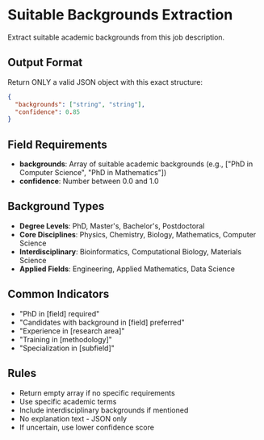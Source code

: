 # Suitable Backgrounds Extraction

Extract suitable academic backgrounds from this job description.

## Output Format

Return ONLY a valid JSON object with this exact structure:

```json
{
  "backgrounds": ["string", "string"],
  "confidence": 0.85
}
```

## Field Requirements

- **backgrounds**: Array of suitable academic backgrounds (e.g., ["PhD in Computer Science", "PhD in Mathematics"])
- **confidence**: Number between 0.0 and 1.0

## Background Types

- **Degree Levels**: PhD, Master's, Bachelor's, Postdoctoral
- **Core Disciplines**: Physics, Chemistry, Biology, Mathematics, Computer Science
- **Interdisciplinary**: Bioinformatics, Computational Biology, Materials Science
- **Applied Fields**: Engineering, Applied Mathematics, Data Science

## Common Indicators

- "PhD in [field] required"
- "Candidates with background in [field] preferred"
- "Experience in [research area]"
- "Training in [methodology]"
- "Specialization in [subfield]"

## Rules

- Return empty array if no specific requirements
- Use specific academic terms
- Include interdisciplinary backgrounds if mentioned
- No explanation text - JSON only
- If uncertain, use lower confidence score
